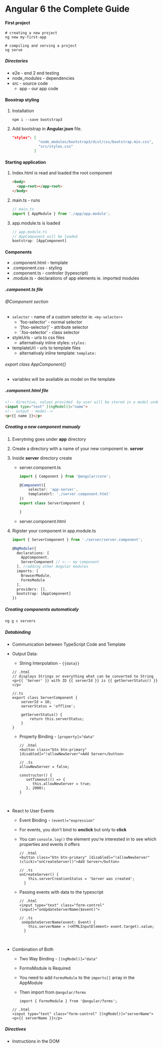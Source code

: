 # Angular 6 the Complete Guide

#### First project

```shell
# creating a new project
ng new my-first-app

# compiling and serving a project
ng serve
```

##### Directories

- e2e - end 2 end testing
- node_modules - dependencies
- src - source code
  - app - our app code

#### Boostrap styling

1. Installation

   ```shell
   npm i --save bootstrap3
   ```

2. Add bootstrap in **Angular.json** file.

   ```json
   "styles": [
   	           "node_modules/bootstrap3/dist/css/bootstrap.min.css",
       	       "src/styles.css"
             ]
   ```

#### Starting application

1. Index.html is read and loaded the root component

   ```html
   <body>
     <app-root></app-root>
   </body>
   ```

2. main.ts - runs

   ```typescript
   // main.ts
   import { AppModule } from './app/app.module';
   ```

3. app.module.ts is loaded

   ```typescript
   // app.module.ts
   // AppComponent will be loaded
   bootstrap: [AppComponent]
   ```

#### Components

- .component.html - template
- .component.css - styling
- .component.ts - controler (typescript)
- .module.ts - declarations of app elements  ie. imported modules

##### .component.ts file

###### @Component section

- `selector` - name of a custom selector ie. `<my-selector>`
  - 'foo-selector' - normal selector
  - '[foo-selector]' - attribute selector
  - '.foo-selector' - class selector
- styleUrls - urls to css files
  - alternativaly inline styles: `styles:`
- templateUrl - urls to template files
  - alternativaly inline template:  `template:` 

###### export class AppComponent{}

- variables will be available as model on the template

##### .component.html file

```html
<!-- directive, values provided  by user will be stored in a model under "name" key-->
<input type="text" [(ngModel)]="name">
<!-- output - model-->
<p>{{ name }}</p>
```

##### Creating a new component manualy

1. Everytning goes under **app** directory

2. Create a directory with a name of your new component ie. **server**

3. Inside **server** directory create

   - server.component.ts 

     ```typescript
     import { Component } from '@angular/core';

     @Component({
         selector: 'app-server',
         templateUrl: './server.component.html'
     })
     export class ServerComponent {

     }
     ```

   - server.component.html

4. Rigister your component in app.module.ts

   ```typescript
   import { ServerComponent } from './server/server.component';

   @NgModule({
     declarations: [
       AppComponent,
       ServerComponent // <--- my component
     ], //adding other Angular modules
     imports: [
       BrowserModule,
       FormsModule
     ],
     providers: [],
     bootstrap: [AppComponent]
   })
   ```

##### Creating components automaticaly

```typescript
ng g c servers
```

##### Databinding

- Communication between TypeScript Code and Template

- Output Data:

  - String Interpolation - `{{data}}`

  ```
  // .html
  // displays Strings or everything what can be converted to String 
  <p>{{ 'Server' }} with ID {{ serverId }} is {{ getServerStatus() }}</p>

  //.ts
  export class ServerComponent {
      serverId = 10;
      serverStatus = 'offline';

      getServerStatus() {
          return this.serverStatus;
      }
  }

  ```

  - Property Binding - `[property]="data"`

    ```
    // .html
    <button class="btn btn-primary" [disabled]="!allowNewServer">Add Server</button>

    // .ts
    allowNewServer = false;

    constructor() {
       setTimeout(() => {
          this.allowNewServer = true;
       }, 2000);
    }
    ```

    ​

- React to User Events

  - Event Binding - `(event)="expression"`

  - For events, you don't bind to **onclick** but only to **click**

  - You can `console.log()`  the element you're interested in to see which properties and events it offers

    ```
    // .html
    <button class="btn btn-primary" [disabled]="!allowNewServer"
    (click)="onCreateServer()">Add Server</button>

    // .ts
    onCreateServer() {
        this.serverCreationStatus = 'Server was created';
      }
    ```

  - Passing events with data to the typescript

    ```
    // .html
    <input type="text" class="form-control" (input)="onUpdateServerName($event)">

    // .ts
     onUpdateServerName(event: Event) {
        this.serverName = (<HTMLInputElement> event.target).value;
      }
    ```

    ​

- Combination of Both

  - Two Way Binding - `[(ngModel)]="data"`

  - FormsModule is Required 

  - You need to add `FormsModule`  to the `imports[]`  array in the AppModule

  - Then import from `@angular/forms` 

    `import { FormsModule } from '@angular/forms';` 

  ```
  // .html
  <input type="text" class="form-control" [(ngModel)]="serverName">
  <p>{{ serverName }}</p>
  ```

##### Directives

- Instructions in the DOM
